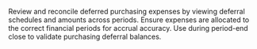 Review and reconcile deferred purchasing expenses by viewing deferral schedules and amounts across periods. Ensure expenses are allocated to the correct financial periods for accrual accuracy. Use during period-end close to validate purchasing deferral balances.  
